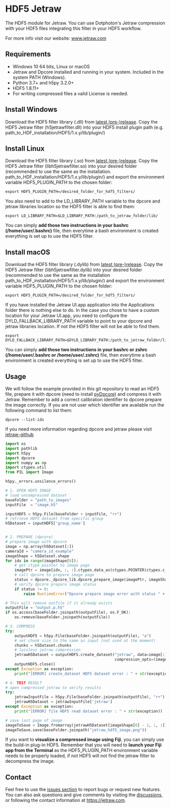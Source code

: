 # HDF5 Jetraw

The HDF5 module for Jetraw. You can use Dotphoton's Jetraw compression with your HDF5 files integrating this 
filter in your HDF5 workflow. 

For more info visit our website:
www.jetraw.com 

## Requirements

- Windows 10 64 bits, Linux or macOS
- Jetraw and Dpcore installed and running in your system. Included in the system PATH (Windows).
- Python 3.7+ and h5py 3.2.0+
- HDF5 1.8.11+
- For writing compressed files a valid License is needed.

## Install Windows

Download the HDF5 filter library (.dll) from [latest (pre-)release](https://github.com/Jetraw/hdf5/releases/download/21.08.18.6/h5jetrawfilter.dll).
Copy the HDF5 Jetraw filter (h5jetrawfilter.dll) into your HDF5 install plugin path (e.g. path_to_HDF_installation/HDF5/1.x.y/lib/plugin/)

## Install Linux

Download the HDF5 filter library (.so) from [latest (pre-)release](https://github.com/Jetraw/hdf5/releases/download/21.08.18.6/libh5jetrawfilter.so).
Copy the HDF5 Jetraw filter (libh5jetrawfilter.so) into your desired folder (recommended to use the same as the installation. path_to_HDF_installation/HDF5/1.x.y/lib/plugin/) and export the environment variable HDF5_PLUGIN_PATH to the chosen folder:

```
export HDF5_PLUGIN_PATH=/desired_folder_for_hdf5_filters/
```

You also need to add to the LD_LIBRARY_PATH variable to the dpcore and jetraw libraries location so the HDF5 filter is able to find them:

```
export LD_LIBRARY_PATH=$LD_LIBRARY_PATH:/path_to_jetraw_folder/lib/
```

You can simply **add those two instructions in your bashrc (/home/user/.bashrc)** file, then everytime a bash environment is created everything is set up to use the HDF5 filter. 

## Install macOS

Download the HDF5 filter library (.dylib) from [latest (pre-)release](https://github.com/Jetraw/hdf5/releases/download/21.08.18.6/libh5jetrawfilter.dylib).
Copy the HDF5 Jetraw filter (libh5jetrawfilter.dylib) into your desired folder (recommended to use the same as the installation path_to_HDF_installation/HDF5/1.x.y/lib/plugin/) and export the environment variable HDF5_PLUGIN_PATH to the chosen folder:

```
export HDF5_PLUGIN_PATH=/desired_folder_for_hdf5_filters/
```

If you have installed the Jetraw UI.app application into the Applications folder there is nothing else to do. In the case you chose to have a custom location for your Jetraw UI.app, you need to configure the DYLD_FALLBACK_LIBRARY_PATH variable to point to your dpcore and jetraw libraries location. If not the HDF5 filter will not be able to find them.

```
export DYLD_FALLBACK_LIBRARY_PATH=$DYLD_LIBRARY_PATH:/path_to_jetraw_folder/lib/
```

You can simply **add those two instructions in your bashrc or zshrc (/home/user/.bashrc or /home/user/.zshrc)** file, then everytime a bash environment is created everything is set up to use the HDF5 filter. 


## Usage

We will follow the example provided in this git repository to read an HDF5 file, prepare it with dpcore (need to install [pyDpcore](https://github.com/Jetraw/pyDpcore)) and compress it with Jetraw. Remember to add a correct calibration identifier to dpcore prepare the image correctly. If you are not user which identifier are available run the following command to list them:

```
dpcore --list-ids
```

If you need more information regarding dpcore and jetraw please visit [jetraw-github](https://github.com/Jetraw/jetraw)

```python
import os
import pathlib
import h5py
import dpcore
import numpy as np
import ctypes.util
from PIL import Image

h5py._errors.unsilence_errors()

# 1. OPEN HDF5 IMAGE
# load uncompressed dataset
baseFolder = "path_to_images"
inputFile  = "image.h5"

inputHDF5 = h5py.File(baseFolder + inputFile, "r+")
# retrieve HDF5 dataset from specific group
h5Dataset = inputHDF5['group_name']


# 2. PREPARE (dpcore)
# prepare image with dpcore
image = np.array(h5Dataset[:])
cameraId = "camera_id_example"
imageShape = h5Dataset.shape
for idx in range(imageShape[0]):
    # get ctype pointer to image page
    imagePtr = image[idx, :, :].ctypes.data_as(ctypes.POINTER(ctypes.c_ushort))
    # call dpcore to prepare image page
    status = dpcore._dpcore_lib.dpcore_prepare_image(imagePtr, imageShape[1]*imageShape[2], cameraId.encode('utf-8') , 1.0)
    # verify dpcore prepare image status
    if status != 0:
        raise RuntimeError("Dpcore prepare image error with status " + status)

# This will remove outfile if it already exists
outputFile = "output.p.h5"
if os.access(baseFolder.joinpath(outputFile), os.F_OK):
    os.remove(baseFolder.joinpath(outputFile))

# 3. COMPRESS
try:
    outputHDF5 = h5py.File(baseFolder.joinpath(outputFile), "a")
    # set chunk size to the same as input (not used at the moment)
    chunks = h5Dataset.chunks
    # lossless jetraw compression
    jetrawH5Dataset = outputHDF5.create_dataset("jetraw", data=image[:], chunks=imageShape, compression=32100,
                                                compression_opts=(imageShape[0], imageShape[1], imageShape[2]))
    outputHDF5.close()
except Exception as exception:
    print("[ERROR] create_dataset HDF5 dataset error : " + str(exception))

# 4. TEST RESULT
# open compressed jetraw to verify results
try:
    jetrawInputFile = h5py.File(baseFolder.joinpath(outputFile), "r+")
    jetrawH5Dataset = jetrawInputFile['jetraw']
except Exception as exception:
    print("[ERROR] file HDF5 read dataset error : " + str(exception))

# save last page of image
imageToSave = Image.fromarray(jetrawH5Dataset[imageShape[0] - 1, :, :])
imageToSave.save(baseFolder.joinpath("jetraw_hdf5_image.png"))

```

If you want to **visualize a compressed image using Fiji**, you can simply use the build-in plug-in HDF5. Remember that you will need to **launch your Fiji** 
**app from the Terminal** as the HDF5_PLUGIN_PATH environment variable needs to be properly loaded, if not HDF5 will not find the jetraw filter to decompress 
the image. 

## Contact
Feel free to use the [issues section](https://github.com/Jetraw/hdf5/issues) to report bugs or request new features. You can also ask questions and give comments by visiting the [discussions](https://github.com/Jetraw/hdf5/discussions), or following the contact information at https://jetraw.com.
